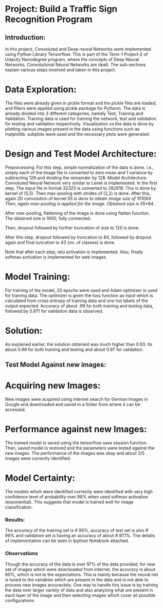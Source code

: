 # Project: Build a Traffic Sign Recognition Program

## Introduction:

In this project, Convoluted and Deep neural Networks were implemented using Python Library Tensorflow. 
This is part of the Term-1 Project-2 of Udacity Nanodegree program, where the concepts of Deep Neural Networks, Convolutional Neural Networks are dealt. The sub-sections explain various steps involved and taken in this project.

# Data Exploration:
The files were already given in pickle format and the pickle files are loaded, and filters were applied using pickle package for Pythonn.
The data is already divided into 3 different categories, namely Test, Training and Validation. Training data is used for training the network, test and validation for testing and validation respectively.
Visualization os the data is done by plotting various images present in the data using functions such as matplotlib. subplots were used and the necessary plots were generated.

# Design and Test Model Architecture:
Preprocessing: For this step, simple normalization of the data is done. i.e., simply each of the image file is converted to zero mean and 1 variance by subtracting 128 and dividing the remainder by 128.
Model Architecture: Convoluted Neural Network very similar to Lenet is implemented. In the first step, The input file in format 32*32*3 is converted to 28*28*16. This is done by kernel of (5,5). Then max-pooling with strides of (2,2) is done. After this, again 2D convolution of kernel 5*5 is done to obtain image size of 10*10*64
Then, again max-pooling is applied for the image. Obtained size is 5*5*64.

After max-pooling, flattening of the image is done using flatten function. The obtained size is 1600, fully connected.

Then, dropout followed by further truncation of size to 120 is done.

After this step, dropout followed by truncation to 84, followed by dropout again and final tuncation to 43 (no. of classes) is done.

Note that after each step, relu activation is implemented. Also, finally softmax activation is implemented for web images.

# Model Training:
For training of the model, 20 epochs were used and Adam optimizer is used for training data. The optimizer is given the loss function as input which is calculated from cross entropy of training data and one hot labels of the output expected. Accuracy of about .99 for both training and testing data, followed by 0.971 for validation data is observed.

# Solution:
As explained earlier, the solution obtained was much higher than 0.93. Its about 0.99 for both training and testing and about 0.97 for validation.

## Test Model Against new images:

# Acquiring new Images:
New images were acquired using internet search for German Images in Google and downloaded and saved in a folder from where it can be accessed.

# Performance against new Images:
The trained model is saved using the tensorflow save session function. Then, saved model is restored and the parameters were tested against the new images. The performance of the images was okay and about 3/5 images were correctly identified.

# Model Certainty:
The models which were identified correctly were identified with very high confidence level of probability over 98% when used softmax activation (exponential). This suggests that model is trained well for image classification.

### Results:

The accuracy of the training set is # 99%, accuracy of test set is also # 99% and validation set is having an accuracy of about # 97.1%. 
The details of implementation can be seen in Ipython Notebook attached.

### Observations

Though the accuracy of the data is over 97% of the data provided, for new set of images which were downloaded from internet, the accuracy is about 60%, which is not to the expectations. This is mainly because the neural net is tuned to the variables which are present in the data and is not able to process new images accuractely. One way to handle this issue is by training the data over larger variety of data and also analyzing what are present in each layer of the image and then selecting images which cover all possible configurations
